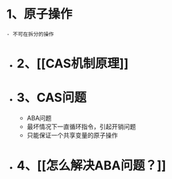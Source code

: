 # 1、原子操作
	- 不可在拆分的操作
- # 2、[[CAS机制原理]]
- # 3、CAS问题
	- ABA问题
	- 最坏情况下一直循环指令，引起开销问题
	- 只能保证一个共享变量的原子操作
- # 4、[[怎么解决ABA问题？]]